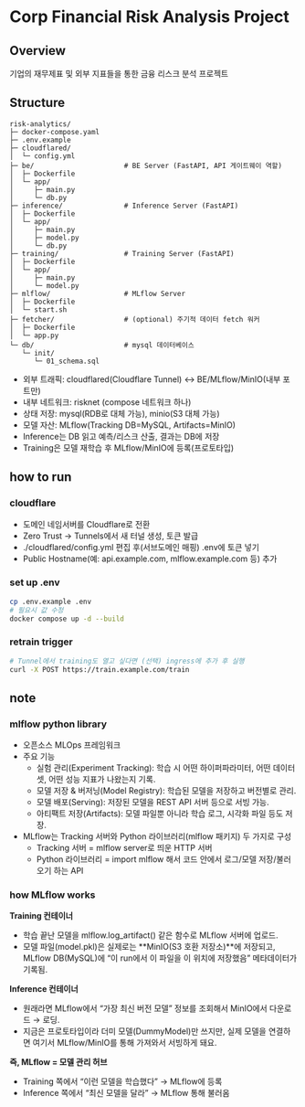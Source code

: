 # Corp Financial Risk Analysis Project

## Overview

기업의 재무제표 및 외부 지표들을 통한 금융 리스크 분석 프로젝트

## Structure

```
risk-analytics/
├─ docker-compose.yaml
├─ .env.example
├─ cloudflared/
│  └─ config.yml
├─ be/                      # BE Server (FastAPI, API 게이트웨이 역할)
│  ├─ Dockerfile
│  └─ app/
│     ├─ main.py
│     └─ db.py
├─ inference/               # Inference Server (FastAPI)
│  ├─ Dockerfile
│  └─ app/
│     ├─ main.py
│     ├─ model.py
│     └─ db.py
├─ training/                # Training Server (FastAPI)
│  ├─ Dockerfile
│  └─ app/
│     ├─ main.py
│     └─ model.py
├─ mlflow/                  # MLflow Server
│  ├─ Dockerfile
│  └─ start.sh
├─ fetcher/                 # (optional) 주기적 데이터 fetch 워커
│  ├─ Dockerfile
│  └─ app.py
└─ db/                      # mysql 데이터베이스
   └─ init/
      └─ 01_schema.sql
```

- 외부 트래픽: cloudflared(Cloudflare Tunnel) ↔︎ BE/MLflow/MinIO(내부 포트만)
- 내부 네트워크: risknet (compose 네트워크 하나)
- 상태 저장: mysql(RDB로 대체 가능), minio(S3 대체 가능)
- 모델 자산: MLflow(Tracking DB=MySQL, Artifacts=MinIO)
- Inference는 DB 읽고 예측/리스크 산출, 결과는 DB에 저장
- Training은 모델 재학습 후 MLflow/MinIO에 등록(프로토타입)

## how to run

### cloudflare

- 도메인 네임서버를 Cloudflare로 전환
- Zero Trust → Tunnels에서 새 터널 생성, 토큰 발급
- ./cloudflared/config.yml 편집 후(서브도메인 매핑) .env에 토큰 넣기
- Public Hostname(예: api.example.com, mlflow.example.com 등) 추가

### set up .env

```bash
cp .env.example .env
# 필요시 값 수정
docker compose up -d --build
```

### retrain trigger

```bash
# Tunnel에서 training도 열고 싶다면 (선택) ingress에 추가 후 실행
curl -X POST https://train.example.com/train
```

## note

### mlflow python library

- 오픈소스 MLOps 프레임워크
- 주요 기능
  - 실험 관리(Experiment Tracking): 학습 시 어떤 하이퍼파라미터, 어떤 데이터셋, 어떤 성능 지표가 나왔는지 기록.
  - 모델 저장 & 버저닝(Model Registry): 학습된 모델을 저장하고 버전별로 관리.
  - 모델 배포(Serving): 저장된 모델을 REST API 서버 등으로 서빙 가능.
  - 아티팩트 저장(Artifacts): 모델 파일뿐 아니라 학습 로그, 시각화 파일 등도 저장.
- MLflow는 Tracking 서버와 Python 라이브러리(mlflow 패키지) 두 가지로 구성
  - Tracking 서버 = mlflow server로 띄운 HTTP 서버
  - Python 라이브러리 = import mlflow 해서 코드 안에서 로그/모델 저장/불러오기 하는 API

### how MLflow works

**Training 컨테이너**

- 학습 끝난 모델을 mlflow.log_artifact() 같은 함수로 MLflow 서버에 업로드.
- 모델 파일(model.pkl)은 실제로는 **MinIO(S3 호환 저장소)**에 저장되고, MLflow DB(MySQL)에 “이 run에서 이 파일을 이 위치에 저장했음” 메타데이터가 기록됨.

**Inference 컨테이너**

- 원래라면 MLflow에서 “가장 최신 버전 모델” 정보를 조회해서 MinIO에서 다운로드 → 로딩.
- 지금은 프로토타입이라 더미 모델(DummyModel)만 쓰지만, 실제 모델을 연결하면 여기서 MLflow/MinIO를 통해 가져와서 서빙하게 돼요.

**즉, MLflow = 모델 관리 허브**

- Training 쪽에서 “이런 모델을 학습했다” → MLflow에 등록
- Inference 쪽에서 “최신 모델을 달라” → MLflow 통해 불러옴
